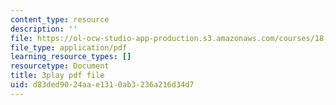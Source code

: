```yaml
---
content_type: resource
description: ''
file: https://ol-ocw-studio-app-production.s3.amazonaws.com/courses/18-06sc-linear-algebra-fall-2011/d83ded9024aae1310ab3236a216d34d7_FX4C-JpTFgY.pdf
file_type: application/pdf
learning_resource_types: []
resourcetype: Document
title: 3play pdf file
uid: d83ded90-24aa-e131-0ab3-236a216d34d7
---
```

